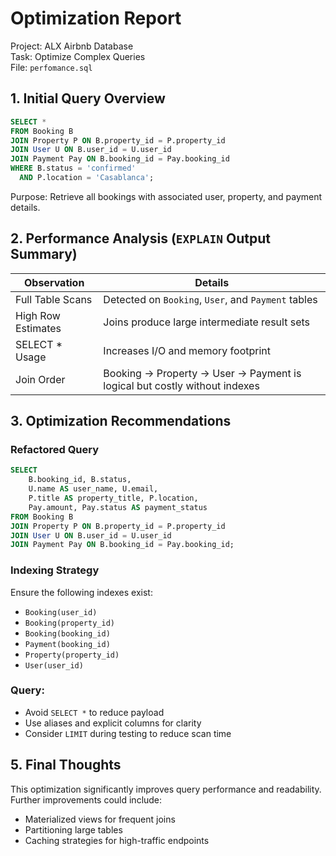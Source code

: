 
# Optimization Report

Project: ALX Airbnb Database  
Task: Optimize Complex Queries  
File: `perfomance.sql`  




## 1.  Initial Query Overview

```sql
SELECT *
FROM Booking B
JOIN Property P ON B.property_id = P.property_id
JOIN User U ON B.user_id = U.user_id
JOIN Payment Pay ON B.booking_id = Pay.booking_id
WHERE B.status = 'confirmed'
  AND P.location = 'Casablanca';

```

Purpose: Retrieve all bookings with associated user, property, and payment details.



## 2. Performance Analysis (`EXPLAIN` Output Summary)

| Observation         | Details                                                  |
|---------------------|----------------------------------------------------------|
|  Full Table Scans | Detected on `Booking`, `User`, and `Payment` tables      |
|  High Row Estimates | Joins produce large intermediate result sets             |
|  SELECT * Usage   | Increases I/O and memory footprint                        |
|  Join Order       | Booking → Property → User → Payment is logical but costly without indexes |



## 3.  Optimization Recommendations

###  Refactored Query

```sql
SELECT 
    B.booking_id, B.status,
    U.name AS user_name, U.email,
    P.title AS property_title, P.location,
    Pay.amount, Pay.status AS payment_status
FROM Booking B
JOIN Property P ON B.property_id = P.property_id
JOIN User U ON B.user_id = U.user_id
JOIN Payment Pay ON B.booking_id = Pay.booking_id;
```

###  Indexing Strategy

Ensure the following indexes exist:

- `Booking(user_id)`
- `Booking(property_id)`
- `Booking(booking_id)`
- `Payment(booking_id)`
- `Property(property_id)`
- `User(user_id)`

###  Query:

- Avoid `SELECT *` to reduce payload
- Use aliases and explicit columns for clarity
- Consider `LIMIT` during testing to reduce scan time




## 5.  Final Thoughts

This optimization significantly improves query performance and readability. Further improvements could include:

- Materialized views for frequent joins
- Partitioning large tables
- Caching strategies for high-traffic endpoints
